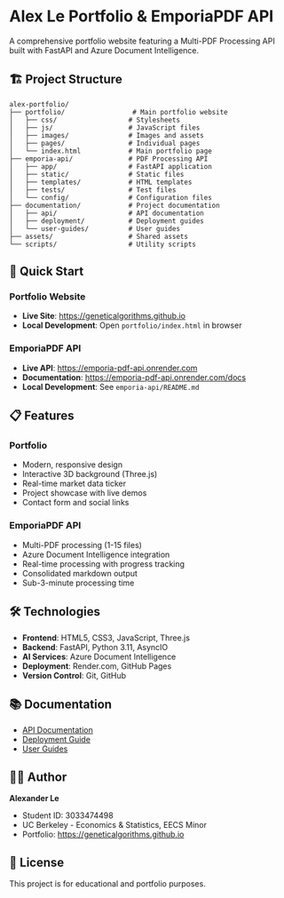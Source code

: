 # Alex Le Portfolio & EmporiaPDF API

A comprehensive portfolio website featuring a Multi-PDF Processing API built with FastAPI and Azure Document Intelligence.

## 🏗️ Project Structure

```
alex-portfolio/
├── portfolio/                 # Main portfolio website
│   ├── css/                  # Stylesheets
│   ├── js/                   # JavaScript files
│   ├── images/               # Images and assets
│   ├── pages/                # Individual pages
│   └── index.html            # Main portfolio page
├── emporia-api/              # PDF Processing API
│   ├── app/                  # FastAPI application
│   ├── static/               # Static files
│   ├── templates/            # HTML templates
│   ├── tests/                # Test files
│   └── config/               # Configuration files
├── documentation/            # Project documentation
│   ├── api/                  # API documentation
│   ├── deployment/           # Deployment guides
│   └── user-guides/          # User guides
├── assets/                   # Shared assets
└── scripts/                  # Utility scripts
```

## 🚀 Quick Start

### Portfolio Website
- **Live Site**: https://geneticalgorithms.github.io
- **Local Development**: Open `portfolio/index.html` in browser

### EmporiaPDF API
- **Live API**: https://emporia-pdf-api.onrender.com
- **Documentation**: https://emporia-pdf-api.onrender.com/docs
- **Local Development**: See `emporia-api/README.md`

## 📋 Features

### Portfolio
- Modern, responsive design
- Interactive 3D background (Three.js)
- Real-time market data ticker
- Project showcase with live demos
- Contact form and social links

### EmporiaPDF API
- Multi-PDF processing (1-15 files)
- Azure Document Intelligence integration
- Real-time processing with progress tracking
- Consolidated markdown output
- Sub-3-minute processing time

## 🛠️ Technologies

- **Frontend**: HTML5, CSS3, JavaScript, Three.js
- **Backend**: FastAPI, Python 3.11, AsyncIO
- **AI Services**: Azure Document Intelligence
- **Deployment**: Render.com, GitHub Pages
- **Version Control**: Git, GitHub

## 📚 Documentation

- [API Documentation](documentation/api/)
- [Deployment Guide](documentation/deployment/)
- [User Guides](documentation/user-guides/)

## 👨‍💻 Author

**Alexander Le**
- Student ID: 3033474498
- UC Berkeley - Economics & Statistics, EECS Minor
- Portfolio: https://geneticalgorithms.github.io

## 📄 License

This project is for educational and portfolio purposes.
